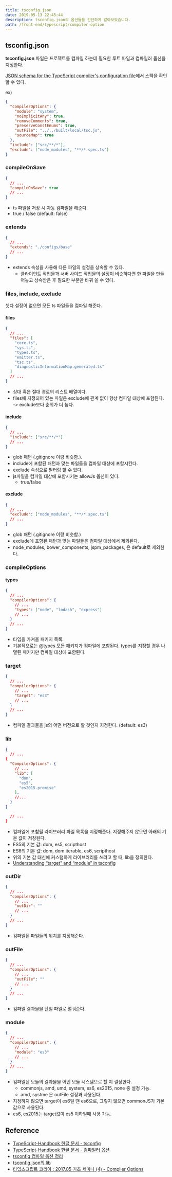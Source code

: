 ```yaml
---
title: tsconfig.json
date: 2019-05-13 22:45:44
description: tsconfig.json의 옵션들을 간단하게 알아보았습니다.
path: /front-end/typescript/compiler-option
---
```


## tsconfig.json

**tsconfig.json** 파일은 프로젝트를 컴파일 하는데 필요한 루트 파일과 컴파일러 옵션을 지정한다.

[JSON schema for the TypeScript compiler's configuration file](http://json.schemastore.org/tsconfig)에서 스펙을 확인할 수 있다.

ex)

```json
{
  "compilerOptions": {
    "module": "system",
    "noImplicitAny": true,
    "removeComments": true,
    "preserveConstEnums": true,
    "outFile": "../../built/local/tsc.js",
    "sourceMap": true
  },
  "include": ["src/**/*"],
  "exclude": ["node_modules", "**/*.spec.ts"]
}
```

### compileOnSave

```json
{
  // ...
  "compileOnSave": true
  // ...
}
```

- ts 파일을 저장 시 자동 컴파일을 해준다.
- true / false (default: false)

### extends

```json
{
  // ...
  "extends": "./configs/base"
  // ...
}
```

- extends 속성을 사용해 다른 파일의 설정을 상속할 수 있다.
  - 클라이언트 작업물과 서버 사이드 작업물의 설정이 비슷하다면 한 파일을 만들어놓고 상속받은 후 필요한 부분만 바꿔 쓸 수 있다.

### files, include, exclude

셋다 설정이 없으면 모든 ts 파일들을 컴파일 해준다.

#### files

```json
{
  // ...
  "files": [
    "core.ts",
    "sys.ts",
    "types.ts",
    "emitter.ts",
    "tsc.ts",
    "diagnosticInformationMap.generated.ts"
  ]
  // ...
}
```

- 상대 혹은 절대 경로의 리스트 배열이다.
- files에 지정되어 있는 파일은 exclude에 관계 없이 항상 컴파일 대상에 포함된다. -> exclude보다 순위가 더 높다.

#### include

```json
{
  // ...
  "include": ["src/**/*"]
  // ...
}
```

- glob 패턴 (.gitignore 이랑 비슷함.).
- include에 포함된 패턴과 맞는 파일들을 컴파일 대상에 포함시킨다.
- exclude 속성으로 필터링 할 수 있다.
- js파일을 컴파일 대상에 포함시키는 allowJs 옵션이 있다.
  - true/false

#### exclude

```json
{
  // ...
  "exclude": ["node_modules", "**/*.spec.ts"]
  // ...
}
```

- glob 패턴 (.gitignore 이랑 비슷함.)
- exclude에 포함된 패턴과 맞는 파일들은 컴파일 대상에서 제외된다.
- node_modules, bower_components, jspm_packages, <outDir>은 default로 제외한다.

### compileOptions

#### types

```json
{
  // ...
  "compilerOptions": {
    // ...
    "types": ["node", "lodash", "express"]
    // ...
  }
  // ...
}
```

- 타입을 가져올 패키지 목록.
- 기본적으로는 @types 모든 패키지가 컴파일에 포함된다. types를 지정할 경우 나열된 패키지만 컴파일 대상에 포함된다.

### target

```json
{
  // ...
  "compilerOptions": {
    // ...
    "target": "es3"
    // ...
  }
  // ...
}
```

- 컴파일 결과물을 js의 어떤 버전으로 할 것인지 지정한다. (default: es3)

### lib

```json
{
  // ...
{
  "CompilerOptions": {
    // ...
    "lib": [
      "dom",
      "es5",
      "es2015.promise"
    ],
    //...
  }
}

  // ...
}
```

- 컴파일에 포함될 라이브러리 파일 목록을 지정해준다. 지정해주지 않으면 아래의 기본 값이 저장된다.
- ES5의 기본 값: dom, es5, scripthost
- ES6의 기본 값: dom, dom.iterable, es6, scripthost
- 위의 기본 값 대신에 커스텀하게 라이브러리를 쓰려고 할 때, lib을 정의한다.
- [Understanding “target” and “module” in tsconfig](https://stackoverflow.com/questions/41993811/understanding-target-and-module-in-tsconfig)

### outDir

```json
{
  // ...
  "compilerOptions": {
    // ...
    "outDir": ""
    // ...
  }
  // ...
}
```

- 컴파일된 파일들의 위치를 지정해준다.

### outFile

```json
{
  // ...
  "compilerOptions": {
    // ...
    "outFile": ""
    // ...
  }
  // ...
}
```

- 컴파일 결과물을 단일 파일로 떨궈준다.

### module

```json
{
  // ...
  "compilerOptions": {
    // ...
    "module": "es3"
    // ...
  }
  // ...
}
```

- 컴파일된 모듈의 결과물을 어떤 모듈 시스템으로 할 지 결정한다.
  - commonjs, amd, umd, system, es6, es2015, none 중 설정 가능.
  - amd, systme 은 outFile 설정과 사용된다.
- 지정하지 않으면 target이 es6일 땐 es6으로, 그렇지 않으면 commonJS가 기본값으로 사용된다.
- es6, es2015는 target값이 es5 이하일때 사용 가능.

## Reference

- [TypeScript-Handbook 한글 문서 - tsconfig](https://typescript-kr.github.io/pages/tsconfig.json.html)
- [TypeScript-Handbook 한글 문서 - 컴파일러 옵션](https://typescript-kr.github.io/pages/Compiler%20Options.html)
- [tsconfig 컴파일 옵션 정리](https://vomvoru.github.io/blog/tsconfig-compiler-options-kr/)
- [tsconfig.json의 lib](https://norux.me/59)
- [타입스크립트 코리아 : 2017.05 기초 세미나 (4) - Compiler Options](https://www.inflearn.com/course/%ED%83%80%EC%9E%85%EC%8A%A4%ED%81%AC%EB%A6%BD%ED%8A%B8-%EC%BD%94%EB%A6%AC%EC%95%84-1705-%EA%B8%B0%EC%B4%88-%EC%84%B8%EB%AF%B8%EB%82%98/lecture/6803)
